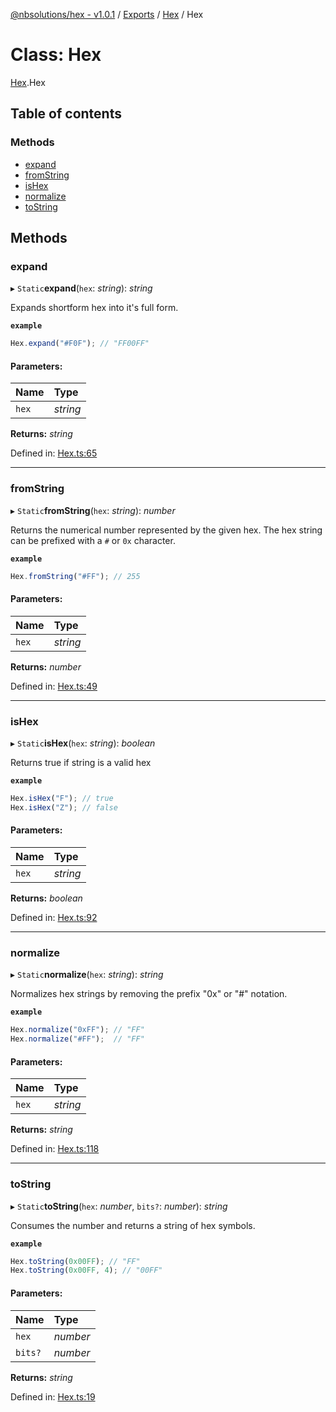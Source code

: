 [@nbsolutions/hex - v1.0.1](../README.md) / [Exports](../modules.md) / [Hex](../modules/hex.md) / Hex

# Class: Hex

[Hex](../modules/hex.md).Hex

## Table of contents

### Methods

- [expand](hex.hex-1.md#expand)
- [fromString](hex.hex-1.md#fromstring)
- [isHex](hex.hex-1.md#ishex)
- [normalize](hex.hex-1.md#normalize)
- [toString](hex.hex-1.md#tostring)

## Methods

### expand

▸ `Static`**expand**(`hex`: *string*): *string*

Expands shortform hex into it's full form.

**`example`** 
```typescript
Hex.expand("#F0F"); // "FF00FF"
```

#### Parameters:

Name | Type |
:------ | :------ |
`hex` | *string* |

**Returns:** *string*

Defined in: [Hex.ts:65](https://github.com/nbsolutions-ca/hex/blob/6a3a641/src/Hex.ts#L65)

___

### fromString

▸ `Static`**fromString**(`hex`: *string*): *number*

Returns the numerical number represented by the given hex.
The hex string can be prefixed with a `#` or `0x` character.

**`example`** 
```typescript
Hex.fromString("#FF"); // 255
```

#### Parameters:

Name | Type |
:------ | :------ |
`hex` | *string* |

**Returns:** *number*

Defined in: [Hex.ts:49](https://github.com/nbsolutions-ca/hex/blob/6a3a641/src/Hex.ts#L49)

___

### isHex

▸ `Static`**isHex**(`hex`: *string*): *boolean*

Returns true if string is a valid hex

**`example`** 
```typescript
Hex.isHex("F"); // true
Hex.isHex("Z"); // false
```

#### Parameters:

Name | Type |
:------ | :------ |
`hex` | *string* |

**Returns:** *boolean*

Defined in: [Hex.ts:92](https://github.com/nbsolutions-ca/hex/blob/6a3a641/src/Hex.ts#L92)

___

### normalize

▸ `Static`**normalize**(`hex`: *string*): *string*

Normalizes hex strings by removing the prefix "0x" or "#" notation.

**`example`** 
```typescript
Hex.normalize("0xFF"); // "FF"
Hex.normalize("#FF");  // "FF"
```

#### Parameters:

Name | Type |
:------ | :------ |
`hex` | *string* |

**Returns:** *string*

Defined in: [Hex.ts:118](https://github.com/nbsolutions-ca/hex/blob/6a3a641/src/Hex.ts#L118)

___

### toString

▸ `Static`**toString**(`hex`: *number*, `bits?`: *number*): *string*

Consumes the number and returns a string of hex symbols.

**`example`** 
```typescript
Hex.toString(0x00FF); // "FF"
Hex.toString(0x00FF, 4); // "00FF"
```

#### Parameters:

Name | Type |
:------ | :------ |
`hex` | *number* |
`bits?` | *number* |

**Returns:** *string*

Defined in: [Hex.ts:19](https://github.com/nbsolutions-ca/hex/blob/6a3a641/src/Hex.ts#L19)
